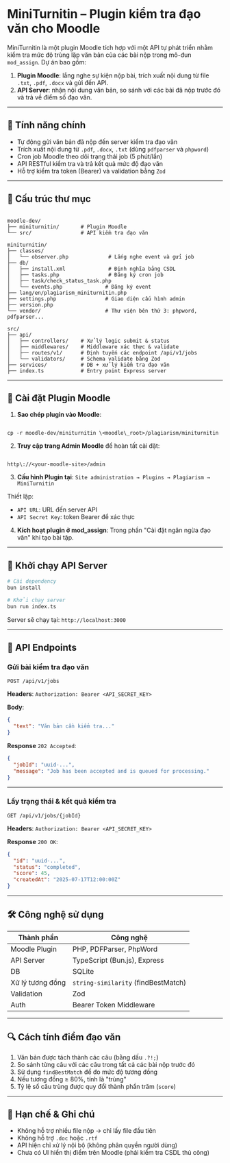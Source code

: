 # MiniTurnitin – Plugin kiểm tra đạo văn cho Moodle

MiniTurnitin là một plugin Moodle tích hợp với một API tự phát triển nhằm kiểm tra mức độ trùng lặp văn bản của các bài nộp trong mô-đun `mod_assign`. Dự án bao gồm:

1. **Plugin Moodle**: lắng nghe sự kiện nộp bài, trích xuất nội dung từ file `.txt`, `.pdf`, `.docx` và gửi đến API.
2. **API Server**: nhận nội dung văn bản, so sánh với các bài đã nộp trước đó và trả về điểm số đạo văn.

---

## 🧩 Tính năng chính

- Tự động gửi văn bản đã nộp đến server kiểm tra đạo văn
- Trích xuất nội dung từ `.pdf`, `.docx`, `.txt` (dùng `pdfparser` và `phpword`)
- Cron job Moodle theo dõi trạng thái job (5 phút/lần)
- API RESTful kiểm tra và trả kết quả mức độ đạo văn
- Hỗ trợ kiểm tra token (Bearer) và validation bằng `Zod`

---

## 📁 Cấu trúc thư mục

```

moodle-dev/
├── miniturnitin/       # Plugin Moodle
└── src/                # API kiểm tra đạo văn

miniturnitin/
├── classes/
│   └── observer.php             # Lắng nghe event và gửi job
├── db/
│   ├── install.xml              # Định nghĩa bảng CSDL
│   ├── tasks.php                # Đăng ký cron job
│   ├── task/check_status_task.php
│   └── events.php              # Đăng ký event
├── lang/en/plagiarism_miniturnitin.php
├── settings.php                # Giao diện cấu hình admin
├── version.php
└── vendor/                     # Thư viện bên thứ 3: phpword, pdfparser...

src/
├── api/
│   ├── controllers/    # Xử lý logic submit & status
│   ├── middlewares/    # Middleware xác thực & validate
│   ├── routes/v1/      # Định tuyến các endpoint /api/v1/jobs
│   └── validators/     # Schema validate bằng Zod
├── services/           # DB + xử lý kiểm tra đạo văn
├── index.ts            # Entry point Express server

```

---

## 🔧 Cài đặt Plugin Moodle

1. **Sao chép plugin vào Moodle**:
```

cp -r moodle-dev/miniturnitin \<moodle\_root>/plagiarism/miniturnitin

```

2. **Truy cập trang Admin Moodle** để hoàn tất cài đặt:
```

http\://<your-moodle-site>/admin

````

3. **Cấu hình Plugin tại**:
`Site administration → Plugins → Plagiarism → MiniTurnitin`

Thiết lập:
- `API URL`: URL đến server API
- `API Secret Key`: token Bearer để xác thực

4. **Kích hoạt plugin ở mod_assign**:
Trong phần "Cài đặt ngăn ngừa đạo văn" khi tạo bài tập.

---

## 🚀 Khởi chạy API Server

```bash
# Cài dependency
bun install

# Khởi chạy server
bun run index.ts
````

Server sẽ chạy tại: `http://localhost:3000`

---

## 📡 API Endpoints

### Gửi bài kiểm tra đạo văn

`POST /api/v1/jobs`

**Headers**:
`Authorization: Bearer <API_SECRET_KEY>`

**Body**:

```json
{
  "text": "Văn bản cần kiểm tra..."
}
```

**Response** `202 Accepted`:

```json
{
  "jobId": "uuid-...",
  "message": "Job has been accepted and is queued for processing."
}
```

---

### Lấy trạng thái & kết quả kiểm tra

`GET /api/v1/jobs/{jobId}`

**Headers**:
`Authorization: Bearer <API_SECRET_KEY>`

**Response** `200 OK`:

```json
{
  "id": "uuid-...",
  "status": "completed",
  "score": 45,
  "createdAt": "2025-07-17T12:00:00Z"
}
```

---

## 🛠 Công nghệ sử dụng

| Thành phần       | Công nghệ                           |
| ---------------- | ----------------------------------- |
| Moodle Plugin    | PHP, PDFParser, PhpWord             |
| API Server       | TypeScript (Bun.js), Express        |
| DB               | SQLite                              |
| Xử lý tương đồng | `string-similarity` (findBestMatch) |
| Validation       | Zod                                 |
| Auth             | Bearer Token Middleware             |

---

## 🔍 Cách tính điểm đạo văn

1. Văn bản được tách thành các câu (bằng dấu `.?!;`)
2. So sánh từng câu với các câu trong tất cả các bài nộp trước đó
3. Sử dụng `findBestMatch` để đo mức độ tương đồng
4. Nếu tương đồng ≥ 80%, tính là "trùng"
5. Tỷ lệ số câu trùng được quy đổi thành phần trăm (`score`)

---

## 🧠 Hạn chế & Ghi chú

* Không hỗ trợ nhiều file nộp → chỉ lấy file đầu tiên
* Không hỗ trợ `.doc` hoặc `.rtf`
* API hiện chỉ xử lý nội bộ (không phân quyền người dùng)
* Chưa có UI hiển thị điểm trên Moodle (phải kiểm tra CSDL thủ công)

